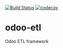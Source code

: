[![Build Status](https://travis-ci.org/antespi/odoo-etl.svg?branch=master)](https://travis-ci.org/antespi/odoo-etl) [![codecov](https://codecov.io/gh/antespi/odoo-etl/branch/master/graph/badge.svg)](https://codecov.io/gh/antespi/odoo-etl)

# odoo-etl
Odoo ETL framework
